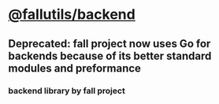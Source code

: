 # [@fallutils/backend](https://github.com/fallproject/backend-utils/)
## Deprecated: fall project now uses Go for backends because of its better standard modules and preformance
### backend library by fall project
